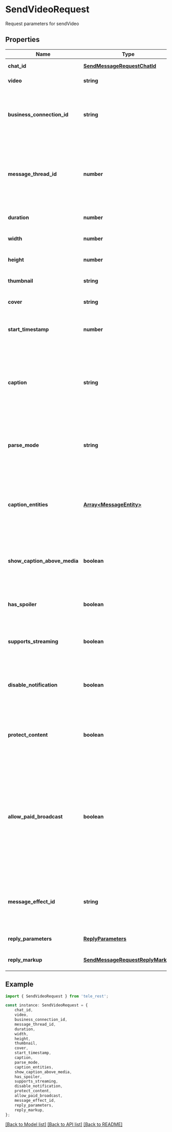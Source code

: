 # SendVideoRequest

Request parameters for sendVideo

## Properties

Name | Type | Description | Notes
------------ | ------------- | ------------- | -------------
**chat_id** | [**SendMessageRequestChatId**](SendMessageRequestChatId.md) |  | [default to undefined]
**video** | **string** |  | [default to undefined]
**business_connection_id** | **string** | Unique identifier of the business connection on behalf of which the message will be sent | [optional] [default to undefined]
**message_thread_id** | **number** | Unique identifier for the target message thread (topic) of the forum; for forum supergroups only | [optional] [default to undefined]
**duration** | **number** | Duration of sent video in seconds | [optional] [default to undefined]
**width** | **number** | Video width | [optional] [default to undefined]
**height** | **number** | Video height | [optional] [default to undefined]
**thumbnail** | **string** |  | [optional] [default to undefined]
**cover** | **string** |  | [optional] [default to undefined]
**start_timestamp** | **number** | Start timestamp for the video in the message | [optional] [default to undefined]
**caption** | **string** | Video caption (may also be used when resending videos by *file\\_id*), 0-1024 characters after entities parsing | [optional] [default to undefined]
**parse_mode** | **string** | Mode for parsing entities in the video caption. See [formatting options](https://core.telegram.org/bots/api/#formatting-options) for more details. | [optional] [default to undefined]
**caption_entities** | [**Array&lt;MessageEntity&gt;**](MessageEntity.md) | A JSON-serialized list of special entities that appear in the caption, which can be specified instead of *parse\\_mode* | [optional] [default to undefined]
**show_caption_above_media** | **boolean** | Pass *True*, if the caption must be shown above the message media | [optional] [default to undefined]
**has_spoiler** | **boolean** | Pass *True* if the video needs to be covered with a spoiler animation | [optional] [default to undefined]
**supports_streaming** | **boolean** | Pass *True* if the uploaded video is suitable for streaming | [optional] [default to undefined]
**disable_notification** | **boolean** | Sends the message [silently](https://telegram.org/blog/channels-2-0#silent-messages). Users will receive a notification with no sound. | [optional] [default to undefined]
**protect_content** | **boolean** | Protects the contents of the sent message from forwarding and saving | [optional] [default to undefined]
**allow_paid_broadcast** | **boolean** | Pass *True* to allow up to 1000 messages per second, ignoring [broadcasting limits](https://core.telegram.org/bots/faq#how-can-i-message-all-of-my-bot-39s-subscribers-at-once) for a fee of 0.1 Telegram Stars per message. The relevant Stars will be withdrawn from the bot\&#39;s balance | [optional] [default to undefined]
**message_effect_id** | **string** | Unique identifier of the message effect to be added to the message; for private chats only | [optional] [default to undefined]
**reply_parameters** | [**ReplyParameters**](ReplyParameters.md) |  | [optional] [default to undefined]
**reply_markup** | [**SendMessageRequestReplyMarkup**](SendMessageRequestReplyMarkup.md) |  | [optional] [default to undefined]

## Example

```typescript
import { SendVideoRequest } from 'tele_rest';

const instance: SendVideoRequest = {
    chat_id,
    video,
    business_connection_id,
    message_thread_id,
    duration,
    width,
    height,
    thumbnail,
    cover,
    start_timestamp,
    caption,
    parse_mode,
    caption_entities,
    show_caption_above_media,
    has_spoiler,
    supports_streaming,
    disable_notification,
    protect_content,
    allow_paid_broadcast,
    message_effect_id,
    reply_parameters,
    reply_markup,
};
```

[[Back to Model list]](../README.md#documentation-for-models) [[Back to API list]](../README.md#documentation-for-api-endpoints) [[Back to README]](../README.md)

